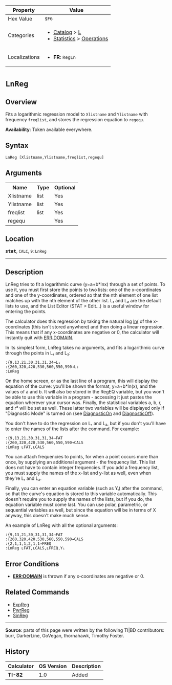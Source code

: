 | Property      | Value |
|---------------|-------|
| Hex Value     | `$F6`|
| Categories    | <ul><li>[Catalog](<../categories/Catalog.md>) > [L](<../categories/Catalog.md#L>)</li><li>[Statistics](<../categories/Statistics.md>) > [Operations](<../categories/Statistics.md#Operations>)</li></ul> |
| Localizations | <ul><li><b>FR</b>: `RegLn `</li></ul> |

# `LnReg `

## Overview
Fits a logarithmic regression model to `Xlistname` and `Ylistname` with frequency `freqlist`, and stores the regression equation to `regequ`.


<b>Availability</b>: Token available everywhere.

## Syntax
`LnReg [Xlistname,Ylistname,freqlist,regequ]`

## Arguments
<table>
<tr><th>Name</th><th>Type</th><th>Optional</th></tr>

<tr><td>Xlistname</td><td>list</td><td>Yes</td></tr>

<tr><td>Ylistname</td><td>list</td><td>Yes</td></tr>

<tr><td>freqlist</td><td>list</td><td>Yes</td></tr>

<tr><td>regequ</td><td></td><td>Yes</td></tr>

</table>

## Location
<tt><kbd><b>stat</b></kbd></tt>, `CALC`, `9:LnReg`
<hr>

## Description

LnReg tries to fit a logarithmic curve (y=a+b*lnx) through a set of points. To use it, you must first store the points to two lists: one of the x-coordinates and one of the y-coordinates, ordered so that the nth element of one list matches up with the nth element of the other list. L₁ and L₂ are the default lists to use, and the List Editor (STAT > Edit…) is a useful window for entering the points.

The calculator does this regression by taking the natural log [ln(](ln\(.md) of the x-coordinates (this isn't stored anywhere) and then doing a linear regression. This means that if any x-coordinates are negative or 0, the calculator will instantly quit with [ERR:DOMAIN](errors#domain).

In its simplest form, LnReg takes no arguments, and fits a logarithmic curve through the points in L₁ and L₂:

```ti-basic
:{9,13,21,30,31,31,34→L₁
:{260,320,420,530,560,550,590→L₂
:LnReg
```

On the home screen, or as the last line of a program, this will display the equation of the curve: you'll be shown the format, y=a+b*ln(x), and the values of a and b. It will also be stored in the RegEQ variable, but you won't be able to use this variable in a program - accessing it just pastes the equation wherever your cursor was. Finally, the statistical variables a, b, r, and r² will be set as well. These latter two variables will be displayed only if "Diagnostic Mode" is turned on (see [DiagnosticOn](DiagnosticOn.md) and [DiagnosticOff](DiagnosticOff.md)).

You don't have to do the regression on L₁ and L₂, but if you don't you'll have to enter the names of the lists after the command. For example:

```ti-basic
:{9,13,21,30,31,31,34→FAT
:{260,320,420,530,560,550,590→CALS
:LnReg ʟFAT,ʟCALS
```

You can attach frequencies to points, for when a point occurs more than once, by supplying an additional argument - the frequency list. This list does not have to contain integer frequencies. If you add a frequency list, you must supply the names of the x-list and y-list as well, even when they're L₁ and L₂.

Finally, you can enter an equation variable (such as Y₁) after the command, so that the curve's equation is stored to this variable automatically. This doesn't require you to supply the names of the lists, but if you do, the equation variable must come last. You can use polar, parametric, or sequential variables as well, but since the equation will be in terms of X anyway, this doesn't make much sense.

An example of LnReg with all the optional arguments:

```ti-basic
:{9,13,21,30,31,31,34→FAT
:{260,320,420,530,560,550,590→CALS
:{2,1,1,1,2,1,1→FREQ
:LnReg ʟFAT,ʟCALS,ʟFREQ,Y₁
```

## Error Conditions

*   **[ERR:DOMAIN](errors#domain)** is thrown if any x-coordinates are negative or 0.

## Related Commands

*   [ExpReg](ExpReg.md)
*   [PwrReg](PwrReg.md)
*   [SinReg](SinReg.md)

* * *

**Source**: parts of this page were written by the following TI|BD contributors: burr, DarkerLine, GoVegan, thornahawk, Timothy Foster.

## History
| Calculator | OS Version | Description |
|------------|------------|-------------|
| <b>TI-82</b> | 1.0 | Added |


